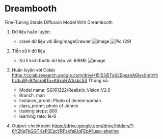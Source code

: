 # Dreambooth
Fine-Tuning Stable Diffusion Model With Dreambooth

1. Dữ liệu huấn luyện:
   - crawl dữ liệu với BingImageCrawler
   ![image](https://github.com/LiZi310702/Dreambooth/assets/119061458/c2f39a0b-247d-4a90-b095-d3ec61e9a5a1)
![Pic (29)](https://github.com/LiZi310702/Dreambooth/assets/119061458/98a2557c-5d93-4803-96c0-aab73a024d0b)


3. Tiền xử lí dữ liệu
   - Xử lí kích thước dữ liệu với BIRME
     ![image](https://github.com/LiZi310702/Dreambooth/assets/119061458/d0346a65-29e2-4052-a852-3e4a0cd063a6)

4. Huấn luyện với Colab
   https://colab.research.google.com/drive/15i53i5To83EpsanAGIsx9mbY4hUbuWyB#scrollTo=K6xoHWSsbcS3
   Thông số:
   + Model name: SG161222/Realistic_Vision_V2.0
   + Branch: man
   + Instance_promt: Photo of Jennie woman
   + class_promt: photo of Jennie
   + training steps: 800
   + learning rate: 1e-6
6. Output: checkpoint
   https://drive.google.com/drive/folders/1-6Y2KqFkGGTKzP0EzcYRFsxfaiUqFEpA?usp=sharing
